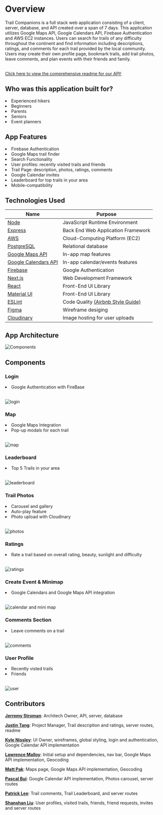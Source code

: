 <h1>Overview</h1>
Trail Companions is a full stack web application consisting of a client, server, database, and API created over a span of 7 days. This application utilizes Google Maps API, Google Calendars API, Firebase Authentication and AWS EC2 instances. Users can search for trails of any difficulty throughout the continent and find information including descriptions, ratings, and comments for each trail provided by the local community. Users may create their own profile page, bookmark trails, add trail photos, leave comments, and plan events with their friends and family.
<br>
<br>

[Click here to view the comprehensive readme for our API!](https://github.com/Klippan-BO/TC-API)

<h2>Who was this application built for?</h2>
<li>Experienced hikers</li>
<li>Beginners</li>
<li>Parents</li>
<li>Seniors</li>
<li>Event planners</li>

<h2>App Features</h2>
<li>Firebase Authentication</li>
<li>Google Maps trail finder</li>
<li>Search Functionality</li>
<li>User profiles: recently visited trails and friends</li>
<li>Trail Page: description, photos, ratings, comments</li>
<li>Google Calendar invites</li>
<li>Leaderboard for top trails in your area</li>
<li>Mobile-compatibility</li>

<h2>Technologies Used</h2>

| Name | Purpose |
| --- | --- |
| [Node](https://nodejs.org/en/) | JavaScript Runtime Environment |
| [Express](https://expressjs.com/) | Back End Web Application Framework |
| [AWS](https://aws.amazon.com/) | Cloud-Computing Platform (EC2) |
| [PostgreSQL](https://www.postgresql.org/) | Relational database |
| [Google Maps API](https://developers.google.com/maps) | In-app map features |
| [Google Calendars API](https://developers.google.com/calendar/api) | In-app calendar/events features |
| [Firebase](https://firebase.google.com/) | Google Authentication |
| [Next.js](https://nextjs.org/) | Web Development Framework |
| [React](https://reactjs.org/) | Front-End UI Library |
| [Material UI](https://mui.com/) | Front-End UI Library |
| [ESLint](https://eslint.org/) | Code Quality [(Airbnb Style Guide)](https://github.com/airbnb/javascript) |
| [Figma](https://www.figma.com/) | Wireframe desiging |
| [Cloudinary](https://cloudinary.com/) | Image hosting for user uploads |

<h2>App Architecture</h2>

![Components](https://user-images.githubusercontent.com/97769405/168129826-b5d3b89d-1c41-4863-894d-707108a8ba71.png)

<h2>Components</h2>

<h3>Login</h3>
<li>Google Authentication with FireBase</li>
<br>

![login](https://user-images.githubusercontent.com/97769405/168444587-89c2d9c4-89e5-4303-9ad8-662d3da36370.gif)

<h3>Map</h3>
<li>Google Maps Integration</li>
<li>Pop-up modals for each trail</li>
<br>

![map](https://user-images.githubusercontent.com/97769405/168444660-d497dc8b-705c-42bc-8502-29a7a61aa31d.gif)

<h3>Leaderboard</h3>
<li>Top 5 Trails in your area</li>
<br>


![leaderboard](https://user-images.githubusercontent.com/97769405/168444592-148f4e5f-4147-4fea-bc1b-cd69e40bb0ce.gif)

<h3>Trail Photos</h3>
<li>Carousel and gallery</li>
<li>Auto-play feature</li>
<li>Photo upload with Cloudinary</li>
<br>


![photos](https://user-images.githubusercontent.com/97769405/168444718-015796f7-f0c2-4f23-aee1-5442362db3a0.gif)

<h3>Ratings</h3>
<li>Rate a trail based on overall rating, beauty, sunlight and difficulty</li>
<br>

![ratings](https://user-images.githubusercontent.com/97769405/168444844-12f7d8f6-bf88-427d-8346-9e66a1b078c1.gif)

<h3>Create Event & Minimap</h3>
<li>Google Calendars and Google Maps API integration</li>
<br>

![calendar and mini map](https://user-images.githubusercontent.com/97769405/168444853-647724d7-714a-4700-aa90-8647650be133.gif)

<h3>Comments Section</h3>
<li>Leave comments on a trail</li>
<br>

![comments](https://user-images.githubusercontent.com/97769405/168446130-fb30dddc-f82a-4403-8b64-02f883e01b9a.gif)


<h3>User Profile</h3>
<li>Recently visted trails</li>
<li>Friends</li>
<br>

![user](https://user-images.githubusercontent.com/97769405/168446092-50186d17-8d73-475c-bdca-12644fc520fe.png)


<h2>Contributors</h2>

[**Jerremy Stroman**](https://github.com/jerremy777): Architech Owner, API, server, database

[**Justin Tang**](https://github.com/justintang510): Project Manager, Trail description and ratings, server routes, readme

[**Kyle Nissley**](https://github.com/knissley): UI Owner, wireframes, global styling, login and authentication, Google Calendar API implementation

[**Lawrence Malloy**](https://github.com/lcmalloy): Initial setup and dependencies, nav bar, Google Maps API implementation, Geocoding

[**Matt Pak**](https://github.com/pakman3590): Maps page, Google Maps API implementation, Geocoding

[**Pascal Bui**](https://github.com/RphPandan): Google Calendar API implementation, Photos carousel, server routes

[**Patrick Lee**](https://github.com/ptriklee): Trail comments, Trail Leaderboard, and server routes

[**Shanshan Liu**](https://github.com/SHANSHANCODER): User profiles, visited trails, friends, friend requests, invites and server routes
